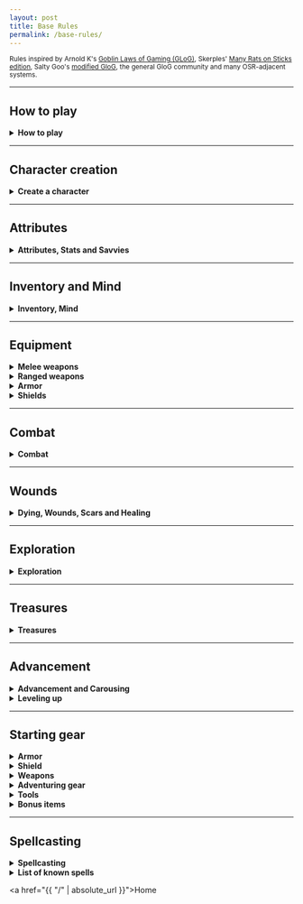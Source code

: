 ```yaml
---
layout: post
title: Base Rules
permalink: /base-rules/
---
```

<small>Rules inspired by Arnold K's [Goblin Laws of Gaming (GLoG)](http://goblinpunch.blogspot.com/2020/04/lair-of-lamb-final.html), Skerples' [Many Rats on Sticks edition](https://coinsandscrolls.blogspot.com/2019/10/osr-glog-based-homebrew-v2-many-rats-on.html), Salty Goo's [modified GloG](https://saltygoo.github.io/2020/11/09/base-rules/), the general GloG community and many OSR-adjacent systems.</small>

***
## How to play

<details markdown="1">
<summary><b>How to play</b></summary>
The game's a bit like a conversation between two groups of people - there are <b>players</b>, who incarnate characters in the world, and say what they do, and there is one <b>Game Master</b>, or <b>GM</b>, who describes the situation, gives context and interprets the rules. All you need is pencils, erasers, a handful of six-sided dice (or <b>d6s</b>), and some time on your hands.

When a player decides their character does something risky, the GM can ask them to <b>roll 2d6</b>, called a <b>challenge roll</b>. The results are added together, and compared to the following:
*  <b>6 or less</b> - <i>Failure</i>. The character doesn't manage to do what they intended, and something bad happens.
*  <b>between 7 and 9</b> - <i>Partial success</i>. The character manages to do what they intended, but something bad happens.
*  <b>10 or more</b> - <i>Success</i>. The character manages to do what they intended.
*  <b>Two '6's</b> - <i>Great success</i>. The character manages to do what they intended, and something good happens.

Sometimes, a <b>modifier</b> is applied to the roll - generally, it is one of the character's <b>attributes</b> depending on what the character is trying to do.

Certain situations can grant <b>boons</b> or <b>banes</b>. These are additional d6 that are rolled during a challenge roll. In the case of a boon, the player takes the best two results - in the case of a bane, they take the worst two. There can be more than one bane or boon. Banes and boons cancel each other out on a 1-by-1 basis.

That's all!
</details>

***
## Character creation

<details markdown="1">
<summary><b>Create a character</b></summary>
A character starts with 0 in all attributes. For each attribute, in order, roll for attribute changes using the table below:
  
| Attribute change | (2d6) |       |       |
|:-----------------|:------|:------|:------|
| 2-4              | 5-8   | 9-10  | 11-12 |
| -1               | +0    | +1    | +2    |

A character also starts with 6 <b>Hit Points</b> (or <b>HP</b>), 10 <b>Inventory</b> slots and 10 <b>Mind</b> slots.

Choose or roll 2 <b>[Gifts](https://bartapapa.github.io/legend/gifts)</b>, which each take up a slot in your Mind.
Choose or roll your character's <b>[Gifts](https://bartapapa.github.io/legend/failed-careers)</b>. It takes up a slot in your Mind. It gives you a few starting items, as well as a bonus to one of your attributes.
Choose, or create, as many Goals as you'd like - you'll be rewarded for completing them.

Each character starts with 3 rations (1 slot), 3 torches (1 slot), and 1 light weapon.
Roll once for your [bonus gear](https://bartapapa.github.io/legend/base-rules#starting-gear).

You're done!
</details>

***
## Attributes

<details markdown="1">
<summary><b>Attributes, Stats and Savvies</b></summary>

A character has 4 <b>main attributes</b>:
*  <u><b>Might.</b></u> This is sheer physical strength, hardiness, resistance to pain. Generally used to run fast, break down doors, crush a skull, and holding one's breath. Can be added to the damage roll of certain weapons, and adds Inventory slots.
*  <u><b>Grace.</b></u> This is agility, quickness and reactivity. Generally used to run across tightropes, play the piano, and ride beasts. Generally added to attack rolls.
*  <u><b>Wit.</b></u> This is thinking quickly, perception and charm. Generally used to sense when being observed, compel a guard to look the other way or swipe the noble's purse. Generally added to reaction rolls.
*  <u><b>Lore.</b></u> This is understanding, education and breadth of knowledge. Generally used to calculate hypergeometry, know dining etiquette, and comprehend cyphers. Adds Mind slots.

<details markdown="1">
<summary><i>Example: Using an attribute</i></summary>
> Brett is trying to run away from a raging lizardfolk. The GM tells him to roll with Might. Brett rolls a total of 6, to which he adds his Might score, which is 1, for a total of 7. It's a partial success.
> <br>Brett manages to run away, however the GM determines that the lizardfolk turns back to call for reinforcements. Looks like stealing the urn of Udd just went from bad to worse.
</details>
<br>
A <b>savvy</b> is any domain of knowledge or savoir-faire (such as <i>Eavesdropping</i>, <i>Rock-climbing</i> or <i>Knowing when a room is silent or full of quiet things</i>) in which the character is proficient. It takes up a slot in a character's Mind. A character is assumed to have the general knowledge of any adventurer (making simple knots, basic survival knowledge, speaking a local tongue), but savvy characters automatically succeed in doing what they're savvy in. Even if the situation would be impossible for a normal adventurer, a savvy character can still attempt it.

<details markdown="1">
<summary><i>Example: Using a savvy</i></summary>
> Rihanna and Brett are crawling through a dark underground right beneath the main temple of the lizardfolk. A heavy door with a strange stone mechanism blocks their path, and it seems as if they'll have to turn back.
> <br>However, Rihanna is savvy in Stonework. She argues to the GM that her character would be able to find weak spots to potentially lever the door out of the way, given she uses her crowbar. The GM accepts, and Rihanna's character successfully removes the obstacle from their path, revealing a large, 7-legged creature skittering behind he door, awoken by the sound of Rihanna's work.
</details>
<br>
<b>Hit Points</b> are the amount of damage a character can endure before taking <b>Wounds</b>.

<b>Armor</b> is the quantity of damage you ignore when taking damage from attacks. You start with 0 Armor, although certain classes give Armor as part of their starting equipment.
</details>

***
## Inventory and Mind

<details markdown="1">
<summary><b>Inventory, Mind</b></summary>

<u><b>Inventory</b></u>. You have 10 slots, which can be filled with objects, or bundles of 3 objects of small objects like daggers or potions. Specific ammo, such as arrows or bolts, take up 1 slot but don't expire, unless <b>something bad happens</b>. Your inventory will also fill up with <b>Fatigue</b> and <b>Scars</b> along the way. If you have to add something to your inventory and you don't have enough space, you are <b>reduced to 0 HP.</b>

<u><b>Mind</b></u>. You have 10 slots, which can be filled with savvies, beliefs, and followers. Your mind will also fill up with <b>Stress</b> and <b>Scars</b> along the way. If you have to add something to your mind and you don't have enough space, you <b>Crack</b> and can't do much of anything except whimper. 

<u><b>Scars</b></u> can be removed with certain kinds of magic. When that isn't around, sometimes being gagged and thrown in a holding cell for a couple of days, or violently flagellating in penance does the trick.
</details>

***
## Equipment

<details markdown="1">
<summary><b>Melee weapons</b></summary>

<u><b>Improvised</b></u> weapons (rocks, chairs, bottles) deal 1d3 damage. Most of them <b>break</b> on max damage.

<u><b>Light</b></u> weapons (daggers, javelins) deal 1d6 damage. You can use one in your off-hand, and can be thrown.

<u><b>Medium</b></u> weapons (swords, axes) deal 1d6+Might damage. If wielded in two hands, roll twice and take the best.

<u><b>Heavy</b></u> weapons (greatswords, massive clubs) deal 2d6+Might damage. Need two hands to be wielded.

<u><b>Polearms</b></u> deal 1d6+Might damage. They need two hands to be wielded. One boon on attacks against anyone whose weapon doesn't reach as far as yours. Can be difficult to use in narrow spaces (1 bane).

<u><b>Two-weapon fighting</b></u>. When you attack and miss, you can roll again.
</details>

<details markdown="1">
<summary><b>Ranged weapons</b></summary>
  
<u><b>Light</b></u> weapons (darts) deal 1 damage. Can attack twice.
  
<u><b>Medium</b></u> weapons (slings) deal 1d3 damage.

<u><b>Heavy</b></u> weapons (bows) deal 1d6 damage. They need two hands.

<u><b>Mechanical</b></u> weapons (crossbows, muskets) deal 2d6 damage. They need to be reloaded by spending your action.
</details>

<details markdown="1">
<summary><b>Armor</b></summary>
Each piece of armor you have in your inventory increases your <b>Armor</b> by 1, reducing damage taken by attacks. You can wear a maximum of 5 pieces of armor. <br>
You can't swim, sneak or jump when wearing 3 or more pieces of armor.
</details>
<details markdown="1">
<summary><b>Shields</b></summary>
Anyone using a shield can use their reaction to block attacks, reducing their damage by 1d6. Before rolling, you can state that you sunder your shield, nullifying all damage but destroying it in the process)
</details>

***
## Combat

<details markdown="1">
<summary><b>Combat</b></summary>

<u><b>Turn order:</b></u> The players act before the enemies, unless the enemies surprised the players.

<u><b>Your turn:</b></u> When it's your turn, you can do one movement and one action, like attacking or casting a spell. One movement is moving to somewhere nearby - sometimes the GM will ask you to roll for difficult siuations. You can tell a bit of information to your allies during your turn.

<u><b>Attacking:</b></u> You can spend your action to attack a target you can reach with your weapon. For melee weapons, that's at arm's length. You can throw certain weapons if you can see the whites of your target's eyes. If you can see the silhouette and a few details of your target, you can use a ranged weapon. To attack, you roll - you generally use Might for melee weapons, and Grace for ranged weapons. If successful, you deal the weapon's damage to your target.

<i>On the enemies' turn, they might want to attack you back.</i>

<u><b>Defending:</b></u> When an enemy attacks you, describe how you're going to defend yourself - dodge out of the way, take the brunt of the blow with your armor, flow with your enemies' attack, etc. This will help the GM determine what attribute you add to your roll. A partial success can mean half damage.

<details markdown="1">
<summary><i>Example: Combat</i></summary>
> Rihanna and Brett have entered combat with a lizardman grunt and a lizardman shaman. Rihanna decides to move in through the brush and attack the shaman first using her spear by jumping on them. She rolls Might, and gets a total of 9. The GM determines that the partial success means they deal full damage, but jumping has put her in a disadvantaged situation and the shaman will take the opportunity.
> <br>Brett decides to take the grunt's focus, and uses his bow to attack from where he's hiding. Since he's advantaged, he has a boon to his attack. He rolls Grace, and gets a total of 11. A success! He deals full damage to the grunt, who turns his way and roars.
> <br>The shaman bears down on Rihanna, and tries to take a bite out of her. Rihanna states that she's rolling away, so the GM says she rolls Grace, and Rihanna rolls a total of 10. However, the shaman is advantaged, and so she adds a bane to her roll, changing the total result to a 6. Failure! She takes a total of 4 damage from the lizardman's fangs!
> <br>Now it's up to the grunt. Hopefully, Brett will be able to help his companion soon enough...
</details>
<br>

</details>

***
## Wounds

<details markdown="1">
<summary><b>Dying, Wounds, Scars and Healing</b></summary>
<u><b>Dying:</b></u> When you have 0 Hit Points, all damage you sustain is converted to <b>Wounds</b>. If you have 0 HP and you get Wounded, roll Might with a penalty equal to your number of Wounds. On a Failure, you're <b>Dying</b>. At the end of each of your turns when you're Dying, you gain 1 Wound.

If you reach 10 Wounds, you die - make a new character. 

While Dying, you can spend your entire turn (action and movement) to try and stabilize. Roll Might, and on a success you stabilize and you're not Dying anymore. An ally can spend their action to attempt to stabilize you, but they need some medical tools for that. Whatever happens, if you regain HP, like from healing magic or potions, you stabilize.

Stabilizing does not heal your Wounds. You can however heal all your wounds by taking a <b>Scar</b>. You decide whether your Scar takes place in your Inventory or Mind. You can't remove Scars except with exceptional magic or other very complicated tasks. However, when you do get a scar, you also note down the situation in which you acquired it. You can use your new Scar as if it were a Savvy.

<u><b>Healing:</b></u> An 8-hour rest in good conditions (something to eat, warm, and sheltered) removes all Wounds and heals HP to full. An hour-long break where you eat a sandwich or something heals all HP, although only once per day; this is called <b>Lunch</b>.
</details>

***
## Exploration

<details markdown="1">
<summary><b>Exploration</b></summary>
When exploring or going through a locale, like a house, a dungeon, or the ruins of a village inside a forest, the locale is divided into interconnected <b>Rooms</b>. Actions that are spent inside a Room take <b>10 minutes</b>, such as investigating, fighting, or gleaning info from the blood on the walls.

When exploring the great outdoors, where the scale becomes entire forests and mountains, actions take up what's called a <b>Watch</b> (or 4 hours). The great outdoors is made up of interconnected <b>Areas</b>. There are 6 Watches in a day: Dawn, Midday, Afternoon, Evening, Dusk, Midnight. Moving from one Area to a connected one takes a Watch. A good sleep takes 2 Watches.

</details>

***
## Treasures

<details markdown="1">
<summary><b>Treasures</b></summary>
Anything you pick up can have a value. Instead of taking into account the precise value of objects, they are divided into 4 categories of worth:
*  <b>Trash</b>. This has absolutely no value, like a bent fork.
*  <b>Mundane</b>. A bag of silver coins, a wood-carved brooch, or a pair of simple earrings.
*  <b>Valuable</b>. A bag of gold coins, a painting by a well-known artist, or a horse.
*  <b>Treasure</b>. A bag of platinum coins, a spellbook, or a crown of a forgotten lord.

You generally can trade an object for an object of similar value. Some objects can't be traded for, they must be earned or found. Shopkeeps, questgivers, wandering traders, kings, warlords and such can all accept treasures for certain services. In general, 4 Mundane objects are a Valuable, and 4 Valuable objects are a Treasure.

Most valuable objects have <b>Traits</b> that further define them. An apothecary might be trying to find a kind of valuable, while an exorcist willing to part with a spellbook might want another kind.
*  <b>Civilized</b>. Cut gemstones, coin, paintings and deeds.
*  <b>Wild</b>. Unicorn horn, displacer rat tentacle, tank turtle shell and eye of newt.
*  <b>Technological</b>. Chess-playing automaton, clockwork heart, golden stopwatch and shrieking engine.
*  <b>Occult</b>. Pickled crow feet, sacrificial dagger, wizard skull, and flayed human skin.
*  <b>Aberrant</b>. Black hole pearl, fractal blade, acidic lime-green goop, and bottled whisper from beyond the stars.
*  <b>Dungeon</b>. Obsidian skull, adamantium doorknob, orb of annihilation, and drow silkmail.
*  <b>Religious</b>. Platinum prayer beads, decrepit tome of tenets, prayer rug and saint fingerbones.

</details>

***
## Advancement

<details markdown="1">
<summary><b>Advancement and Carousing</b></summary>
When you are back in the city, it is time to reap the rewards of your adventure. By spending your valuables and treasures while carousing, you can potentially level up. When you spend the equivalent of a Treasure, you level up.
<br>
<details markdown="1">
<summary><b>Celebrate</b></summary>
Get drunk and get known! For each Valuable spent this way, spend a day hungover and get a new <b>Friend</b>. Your friend stays in this town, and can do favors for you. If you end up spending the equivalent of a Treasure, one of your Friends becomes a <b>Follower</b> who'll follow you on your adventures. They act as a classless level 0 character (same as level 1, but no class) until they level up. Followers take a Mind slot.
</details>

<details markdown="1">
<summary><b>Build a home</b></summary>
For each Valuable spent this way, you get 1 piece of mundane furniture. If you end up spending the equivalent of a Treasure, you are now the proud owner of a small house. For each additional Treasure you spend, even on subsequent carousing actions, you can increase the size of your house. The people who might work in your home will probably never set out on an adventure with you, however they are loyal to you and will automatically do what is expected of them, and can do favors for you if they're asked nicely (or paid more).
*  <b>Small</b>. A cottage. It is always filled with the necessities to live, such as food and bedding, as well as basic rooms such as a kitchen, a living room and 2 bedrooms.
*  <b>Medium</b>. A two-story home. It has a large field in which cattle can live if you bring them back here.
*  <b>Large</b>. A villa. It has a large garden in which plants can thrive if you bring them back to plant here. You also have 1 housekeeper and 1 guard.
*  <b>Mansion</b>. It has a large, full library with plenty of books on common principles of various domains of knowledge. You have an additional housekeeper and guard.
*  <b>Castle</b>. For each additional treasure, you can add a very specific room, such as a smithing room, alchemy room or even a bakery. You have 5 housekeepers and 5 guards.
</details>

<details markdown="1">
<summary><b>Train a savvy</b></summary>
For each Valuable spent this way, you can add an <b>Expertise</b> to one of your Savvies, which allows you to succeed in near-impossible odds in a very specific context of application of your savvy. If you end up spending the equivalent of a Treasure, you gain an entirely new Savvy.
</details>
</details>

<details markdown="1">
<summary><b>Leveling up</b></summary>
When you level up, you get to do each of the following:
*  <b>Increase your HP</b>. Reroll your max HP, and add +2. You have a max of 10 base HP (modifiers can still apply).
*  <b>Find new goals</b>. Remove, replace or gain new Goals that you place in your Mind.
*  <b>Heal a scar</b>. Remove one of your characters' Scars if you wish. It'll never truly disappear.
</details>

***
## Starting gear
<details markdown="1">
<summary><b>Armor</b></summary>
  
| Armor        | (2d6)             |          |          |
|:-------------|:------------------|:---------|:---------|
| 2-4          | 5-8               | 9-10     | 11-12    |
| nothing      | 1 piece           | 2 pieces | 3 pieces |

</details>

<details markdown="1">
<summary><b>Shield</b></summary>
  
| Shield       | (2d6)             |
|:-------------|:------------------|
| 2-8          | 9-12              |
| no shield    | shield            |

</details>

<details markdown="1">
<summary><b>Weapons</b></summary>
  
| Weapons      | (2d6)        |              |                      |
|:-------------|:-------------|:-------------|:---------------------|
| 2-5          | 6-8          | 9-10         | 11-12                |
| light melee  | medium melee | ranged       | heavy melee, polearm |

</details>

<details markdown="1">
<summary><b>Adventuring gear</b></summary>
  
| Adventuring gear   | (d66)             |          |
|:-------------------|:------------------|:---------|
| 11  Air bladder       | 21  Small coffer & key  | 31  Signal horn          |
| 12  Fire oil          | 22  Beast repellent     | 32  3 pitons             |
| 13  Antitoxin         | 23  Animal lure         | 33  Spool of twine (20m) |
| 14  Chain (3m)        | 24  Spyglass            | 34  Whistle              |
| 15  Rope (10m)        | 25  Tinderbox           | 35  3 Beef jerky strips  |
| 16  Grappling hook    | 26  Soothing salve      | 36  Pot of honey         |
| 41  Large sack        | 51  Spirit ward         | 61  Small tent           |
| 42  Bear trap         | 52  Folding ladder (6m) | 62  Censer               |
| 43  Lockpicks         | 53  Hammock             | 63  Fishing pole         |
| 44  Pick              | 54  Brass bell          | 64  Buoy                 |
| 45  Manacales         | 55  Metal saw           | 65  Scent cloak          |
| 46  Folding pole (3m) | 56  Small mirror        | 66  Heavy blanket        |

</details>

<details markdown="1">
<summary><b>Tools</b></summary>
  
| Tools   | (d66)             |          |
|:-------------------|:------------------|:---------|
| 11  Simple lock & key     | 21  Medical tools      | 31  White flag             |
| 12  Abacus                | 22  Instrument         | 32  Lantern                |
| 13  Bellows               | 23  Stretcher          | 33  Hornet grenade         |
| 14  Block & tackle        | 24  Fake coins         | 34  Thurible               |
| 15  Shears                | 25  Empty rat cage     | 35  Smelling salts         |
| 16  Magnifying glass      | 26  Iron symbol        | 36  Sack of lye            |
| 41  Crowbar               | 51  Bronze gong        | 61  String of garlic       |
| 42  Earplugs              | 52  Sack of nightsoil  | 62  Animal musk pouch      |
| 43  Glass cutter          | 53  Card set           | 63  Bottle of holy water   |
| 44  Metal glove           | 54  Unusual dice       | 64  Iron tongs             |
| 45  Smoked goggles        | 55  3 horseshoes       | 65  Cooking pots           |
| 46  Hourglass             | 56  Small puzzle box   | 66  3 Glass vials          |

</details>

<details markdown="1">
<summary><b>Bonus items</b></summary>
  
| Bonus        | (2d6)             |          |          |
|:-------------|:------------------|:---------|:---------|
| 2-5          | 6-7               | 8-9     | 10-12    |
| Tool      | Adventuring gear           | Armor <i>or</i> Weapons | Spellbook (random [spell](https://bartapapa.github.io/legend/base-rules#spellcasting)) |

</details>

***

## Spellcasting

<details markdown="1">
<summary><b>Spellcasting</b></summary>
Some people can cast spells. They have <b>Magic Dice</b> (or <b>MD</b>) that they use to do so. For every <b>Magical</b>b> object the character has in their Inventory or Mind, they gain 1 Magic Dice, which is a d6.
  
<u><b>Casting a spell:</b></u> Whenever you cast a spell, you decide how many MD to invest in it, up to your maximum number of MD or 4, whichever is lower. The effects of the spell depend on the number of [dice] invested, as well as the [sum] of all results.

If an MD rolls a 6, you lose it, and can't use it anymire. Generally, classes recuperate lost MD after a good rest, although some of them don't.

Every time you roll doubles (the same result on 2 different dice), there's a <b>Mishap</b>.

<u><b>Mishaps:</b></u> These happen when you roll doubles when casting a spell. In this case, <b>something bad happens</b>, as determined by the GM. The effects of the mishap depend on the spell cast. Triples or quadruples are even worse. Mishaps can be something like making whatever it's supposed to fix worse, or fixing it in some unwanted way, or being cast on someone else, or fizzling, or damaging the caster, or...

</details>

<details markdown="1">
<summary><b>List of known spells</b></summary>

</details>

<a href="{{ "/" | absolute_url }}">Home</a>
